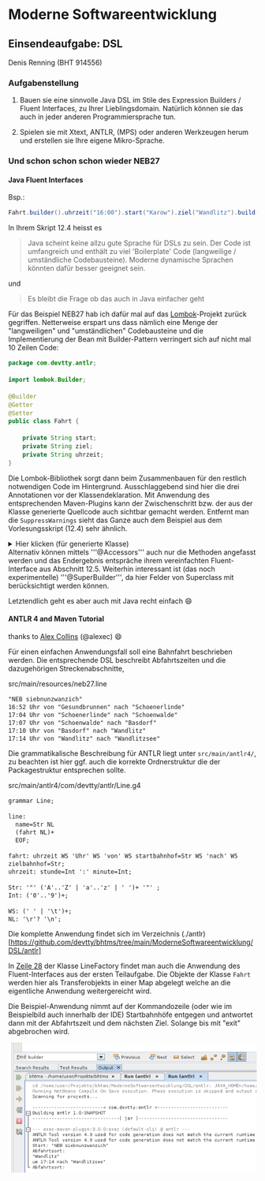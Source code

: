 # Moderne Softwareentwicklung


## Einsendeaufgabe: DSL

Denis Renning (BHT 914556)

### Aufgabenstellung
1. Bauen sie eine sinnvolle Java DSL im Stile des Expression Builders / Fluent Interfaces, zu Ihrer Lieblingsdomain. Natürlich können sie das auch in jeder anderen Programmiersprache tun.

2. Spielen sie mit Xtext, ANTLR, (MPS) oder anderen Werkzeugen herum und erstellen sie Ihre eigene Mikro-Sprache.


### Und schon schon schon wieder NEB27

#### Java Fluent Interfaces

Bsp.:
```java
Fahrt.builder().uhrzeit("16:00").start("Karow").ziel("Wandlitz").build(); //hier mit BuilderPattern
```

In Ihrem Skript 12.4 heisst es

> Java scheint keine allzu gute Sprache für DSLs zu sein. Der Code ist umfangreich und enthält zu viel 'Boilerplate' Code (langweilige / umständliche Codebausteine). Moderne dynamische Sprachen könnten dafür besser geeignet sein.

und 

> Es bleibt die Frage ob das auch in Java einfacher geht

Für das Beispiel NEB27 hab ich dafür mal auf das [Lombok](https://projectlombok.org/)-Projekt zurück gegriffen. Netterweise erspart uns dass nämlich eine Menge der "langweiligen" und "umständlichen" Codebausteine und die Implementierung der Bean mit Builder-Pattern verringert sich auf nicht mal 10 Zeilen Code:

```java
package com.devtty.antlr;

import lombok.Builder;

@Builder 
@Getter 
@Setter
public class Fahrt {
    
    private String start;
    private String ziel;
    private String uhrzeit;
}
```

Die Lombok-Bibliothek sorgt dann beim Zusammenbauen für den restlich notwendigen Code im Hintergrund. Ausschlaggebend sind hier die drei Annotationen vor der Klassendeklaration. Mit Anwendung des entsprechenden Maven-Plugins kann der Zwischenschritt bzw. der aus der Klasse generierte Quellcode auch sichtbar gemacht werden. Entfernt man die ```SuppressWarnings``` sieht das Ganze auch dem Beispiel aus dem Vorlesungsskript (12.4) sehr ähnlich.

<details>
  <summary>Hier klicken (für generierte Klasse)</summary>

```java
// Generated by delombok at Fri Jan 07 14:29:41 CET 2022
package com.devtty.antlr;

public class Fahrt {
    private String start;
    private String ziel;
    private String uhrzeit;

    @java.lang.SuppressWarnings("all")
    Fahrt(final String start, final String ziel, final String uhrzeit) {
        this.start = start;
        this.ziel = ziel;
        this.uhrzeit = uhrzeit;
    }


    @java.lang.SuppressWarnings("all")
    public static class FahrtBuilder {
        @java.lang.SuppressWarnings("all")
        private String start;
        @java.lang.SuppressWarnings("all")
        private String ziel;
        @java.lang.SuppressWarnings("all")
        private String uhrzeit;

        @java.lang.SuppressWarnings("all")
        FahrtBuilder() {
        }

        /**
         * @return {@code this}.
         */
        @java.lang.SuppressWarnings("all")
        public Fahrt.FahrtBuilder start(final String start) {
            this.start = start;
            return this;
        }

        /**
         * @return {@code this}.
         */
        @java.lang.SuppressWarnings("all")
        public Fahrt.FahrtBuilder ziel(final String ziel) {
            this.ziel = ziel;
            return this;
        }

        /**
         * @return {@code this}.
         */
        @java.lang.SuppressWarnings("all")
        public Fahrt.FahrtBuilder uhrzeit(final String uhrzeit) {
            this.uhrzeit = uhrzeit;
            return this;
        }

        @java.lang.SuppressWarnings("all")
        public Fahrt build() {
            return new Fahrt(this.start, this.ziel, this.uhrzeit);
        }

        @java.lang.Override
        @java.lang.SuppressWarnings("all")
        public java.lang.String toString() {
            return "Fahrt.FahrtBuilder(start=" + this.start + ", ziel=" + this.ziel + ", uhrzeit=" + this.uhrzeit + ")";
        }
    }

    @java.lang.SuppressWarnings("all")
    public static Fahrt.FahrtBuilder builder() {
        return new Fahrt.FahrtBuilder();
    }

    @java.lang.SuppressWarnings("all")
    public String getStart() {
        return this.start;
    }

    @java.lang.SuppressWarnings("all")
    public String getZiel() {
        return this.ziel;
    }

    @java.lang.SuppressWarnings("all")
    public String getUhrzeit() {
        return this.uhrzeit;
    }

    @java.lang.SuppressWarnings("all")
    public void setStart(final String start) {
        this.start = start;
    }

    @java.lang.SuppressWarnings("all")
    public void setZiel(final String ziel) {
        this.ziel = ziel;
    }

    @java.lang.SuppressWarnings("all")
    public void setUhrzeit(final String uhrzeit) {
        this.uhrzeit = uhrzeit;
    }
}

```
</details

Alternativ können mittels '''@Accessors''' auch nur die Methoden angefasst werden und das Endergebnis entspräche ihrem vereinfachten Fluent-Interface aus Abschnitt 12.5.
Weiterhin interessant ist (das noch experimentelle) '''@SuperBuilder''', da hier Felder von Superclass mit berücḱsichtigt werden können.

Letztendlich geht es aber auch mit Java recht einfach :smile:

#### ANTLR 4 and Maven Tutorial

thanks to [Alex Collins](https://alexecollins.com/antlr4-and-maven-tutorial/) (@alexec) :smile:

Für einen einfachen Anwendungsfall soll eine Bahnfahrt beschrieben werden. Die entsprechende DSL beschreibt Abfahrtszeiten und die dazugehörigen Streckenabschnitte,

src/main/resources/neb27.line

```
"NEB siebnunzwanzich"
16:52 Uhr von "Gesundbrunnen" nach "Schoenerlinde"
17:04 Uhr von "Schoenerlinde" nach "Schoenwalde"
17:07 Uhr von "Schoenwalde" nach "Basdorf"
17:10 Uhr von "Basdorf" nach "Wandlitz"
17:14 Uhr von "Wandlitz" nach "Wandlitzsee"

```

Die grammatikalische Beschreibung für ANTLR liegt unter ```src/main/antlr4/```, zu beachten ist hier ggf. auch die korrekte Ordnerstruktur die der Packagestruktur entsprechen sollte.

src/main/antlr4/com/devtty/antlr/Line.g4

```
grammar Line;

line:
  name=Str NL
  (fahrt NL)+
  EOF;
  
fahrt: uhrzeit WS 'Uhr' WS 'von' WS startbahnhof=Str WS 'nach' WS zielbahnhof=Str;
uhrzeit: stunde=Int ':' minute=Int;

Str: '"' ('A'..'Z' | 'a'..'z' | ' ')+ '"' ;
Int: ('0'..'9')+;

WS: (' ' | '\t')+;
NL: '\r'? '\n';
```


Die komplette Anwendung findet sich im Verzeichnis (./antlr)[https://github.com/devtty/bhtms/tree/main/ModerneSoftwareentwicklung/DSL/antlr]

In [Zeile 28](https://github.com/devtty/bhtms/blob/62a18f2b19c0494d55a95ba83e315915b6f91bde/ModerneSoftwareentwicklung/DSL/antlr/src/main/java/com/devtty/antlr/LineFactory.java#L28) der Klasse LineFactory findet man auch die Anwendung
des Fluent-Interfaces aus der ersten Teilaufgabe. Die Objekte der Klasse ```Fahrt``` werden hier als Transferobjekts in einer Map abgelegt welche an die eigentliche Anwendung weitergereicht wird.

Die Beispiel-Anwendung nimmt auf der Kommandozeile (oder wie im Beispielbild auch innerhalb der IDE) Startbahnhöfe entgegen und antwortet dann mit der Abfahrtszeit und dem nächsten Ziel. Solange bis mit "exit" abgebrochen wird.

![IDE](./nb2.png)


